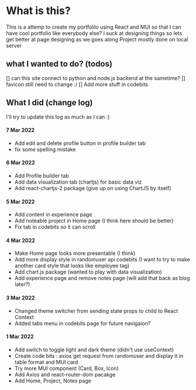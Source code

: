 # What is this?
This is a attemp to create my portfolilo using React and MUI so that I can have cool portfolio like everybody else?
I suck at designing things so lets get better at page designing as we goes along
Project mostly done on local server

## what I wanted to do? (todos)
 [] can this site connect to python and node.js backend at the sametime?
 [] favicon still need to change :/
 [] Add more stuff in codebits

## What I did (change log)
I'll try to update this log as much as I can :)
  #### 7 Mar 2022
  - Add edit and delete profile button in profile builder tab
  - fix some spelling mistake
  #### 6 Mar 2022
  - Add Profile builder tab
  - Add data visualization tab (chartjs) for basic data viz
  - Add react-chartjs-2 package (give up on using ChartJS by itself)
  #### 5 Mar 2022
  - Add content in experience page
  - Add noteable project in Home page (I think here should be better)
  - Fix tab in codebits so it can scroll
  #### 4 Mar 2022
  - Make Home page looks more presentable (I think)
  - Add more display style in randomuser api codebits (I want to try to make another card style that looks like employee tag)
  - Add chart.js package (wanted to play with data visualization)
  - Add experience page and remove notes page (will add that back as blog later?)
  #### 3 Mar 2022
  - Changed theme switcher from sending state props to child to React Context
  - Added tabs menu in codebits page for future navigaion?
  #### 1 Mar 2022
  - Add switch to toggle light and dark theme (didn't use useContext)
  - Create code bits : axios get request from randomuser and display it in table format and MUI card
  - Try more MUI component (Card, Box, Icon)
  - Add Axios and react-router-dom pacakge
  - Add Home, Project, Notes page